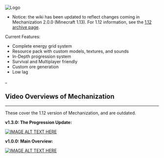 ![Logo](http://i.imgur.com/kNajiaw.png)

* Notice: the wiki has been updated to reflect changes coming in Mechanization 2.0.0 (Minecraft 1.13). For 1.12 information, see the [1.12 archive page](https://github.com/ImCoolYeah105/Mechanization/wiki/1.12-Archive).


Current Features:
* Complete energy grid system
* Resource pack with custom models, textures, and sounds
* In-Depth progression system
* Survival and Multiplayer friendly
* Custom ore generation
* Low lag

_

## **Video Overviews of Mechanization**
***

These cover the 1.12 version of Mechanization, and are outdated.

**v1.3.0: The Progression Update:**

[![IMAGE ALT TEXT HERE](https://img.youtube.com/vi/EhxSkXbYKgk/0.jpg)](https://www.youtube.com/watch?v=EhxSkXbYKgk)

**v1.0.0: Main Overview:**

[![IMAGE ALT TEXT HERE](https://img.youtube.com/vi/zVmLx0oJ4kE/0.jpg)](https://www.youtube.com/watch?v=zVmLx0oJ4kE)